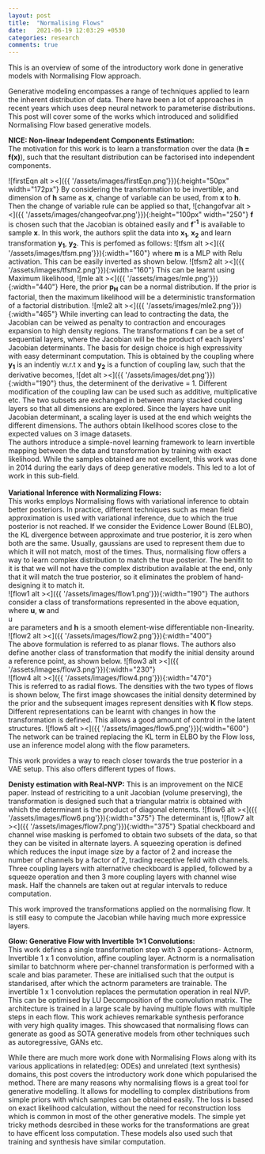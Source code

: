 ```yaml
---
layout: post
title:  "Normalising Flows"
date:   2021-06-19 12:03:29 +0530
categories: research
comments: true
---
```

This is an overview of some of the introductory work done in generative models with Normalising Flow approach.

<!--more-->
Generative modeling encompasses a range of techniques applied to learn the inherent distribution of data. There have been a lot of approaches in recent years which uses deep neural network to parameterise distributions. This post will cover some of the works which introduced and solidified Normalising Flow based generative models.<br>

<b>NICE: Non-linear Independent Components Estimation:</b><br>
The motivation for this work is to learn a transformation over the data (<b>h = f(x)</b>), such that the resultant distribution can be factorised into independent components.

![firstEqn alt ><]({{ '/assets/images/firstEqn.png'}}){:height="50px" width="172px"}
By considering the transformation to be invertible, and dimension of <b> h</b> same as <b>x</b>, change of variable can be used, from <b>x</b> to <b>h</b>. Then the change of variable rule can be applied so that,
 ![changofvar alt ><]({{ '/assets/images/changeofvar.png'}}){:height="100px" width="250"}
<b>f</b> is chosen such that the Jacobian is obtained easily and <b>f<sup>-1</sup></b> is available to sample <b>x</b>. In this work, the authors split the data into <b>x<sub>1</sub></b>, <b>x<sub>2</sub></b> and learn transformation  <b>y<sub>1</sub></b>, <b>y<sub>2</sub></b>. This is perfomed as follows:
![tfsm alt ><]({{ '/assets/images/tfsm.png'}}){:width="160"}
where <b>m</b> is a MLP with Relu activation. This can be easily inverted as shown below.
![tfsm2 alt ><]({{ '/assets/images/tfsm2.png'}}){:width="160"}
This can be learnt using Maximum likelihood,
![mle alt ><]({{ '/assets/images/mle.png'}}){:width="440"}
Here, the prior <b>p<sub>H</sub></b> can be a normal distribution. If the prior is factorial, then the maximum likelihood will be a deterministic transformation of a factorial distribution.
![mle2 alt ><]({{ '/assets/images/mle2.png'}}){:width="465"}
While inverting can lead to contracting the data, the Jacobian can be veiwed as penalty to contraction and encourages expansion to  high density regions.
The transformations <b>f</b> can be a set of sequential layers, where the Jacobian will be the product of each layers' Jacobian determinants. The basis for design choice is high expressivity with easy determinant computation. This is obtained by the coupling where <b>y<sub>1</sub></b> is an indentiy w.r.t x and <b>y<sub>2</sub></b> is a function of coupling law, such that the derivative becomes,
![det alt ><]({{ '/assets/images/det.png'}}){:width="190"}
thus, the determinent of the derivative = 1. Different modification of the coupling law can be used such as additive, multiplicative etc. The two subsets are exchanged in between many stacked coupling layers so that all dimensions are explored.
Since the layers have unit Jacobian determinant, a scaling layer is used at the end which weights the different dimensions.
The authors obtain likelihood scores close to the expected values on 3 image datasets.   
The authors introduce a simple-novel learning framework to learn invertible mapping between the data and transformation by training with exact likelihood. While the samples obtained are not excellent, this work was done in 2014 during the early days of deep generative models. This led to a lot of work in this sub-field.
<br><br><b>Variational Inference with Normalizing Flows:</b><br>
This works employs Normalising flows with variational inference to obtain better posteriors. In practice, different techniques such as mean field approximation is used with variational inference, due to which the true posterior is not reached. If we consider the Evidence Lower Bound (ELBO), the KL divergence between approximate and true posterior, it is zero when both are the same. Usually, gaussians are used to represent them due to which it will not match, most of the times. Thus, normalising flow offers a way to learn complex distribution to match the true posterior. The benifit to it is that we will not have the complex distribution available at the end, only that it will match the true posterior, so it eliminates the problem of hand-designing it to match it.   
![flow1 alt ><]({{ '/assets/images/flow1.png'}}){:width="190"}
The authors consider a class of transformations represented in the above equation, where <b>u</b>, <b>w</b> and <br>u</br> are parameters and <b>h</b> is a smooth element-wise differentiable non-linearity.
![flow2 alt ><]({{ '/assets/images/flow2.png'}}){:width="400"}    
The above formulation is referred to as planar flows. The authors also define another class of transformation that modify the initial density around a reference point, as shown below.
![flow3 alt ><]({{ '/assets/images/flow3.png'}}){:width="230"}    
![flow4 alt ><]({{ '/assets/images/flow4.png'}}){:width="470"}    
This is referred to as radial flows. The densities with the two types of flows is shown below, The first image showcases the initial density determined by the prior and the subsequent images represent densities with <b>K</b> flow steps. Different representations can be learnt with changes in how the transformation is defined. This allows a good amount of control in the latent structures.
![flow5 alt ><]({{ '/assets/images/flow5.png'}}){:width="600"}
The network can be trained replacing the KL term in ELBO by the Flow loss, use an inference model along with the flow parameters.

This work provides a way to reach closer towards the true posterior in a VAE setup. This also offers different types of flows.   

<b>Denisty estimation with Real-NVP:</b>
This is an improvement on the NICE paper. Instead of restriciting to a unit Jacobian (volume preserving), the transformation is designed such that a triangular matrix is obtained with which the determinant is the product of diagonal elements.
![flow6 alt ><]({{ '/assets/images/flow6.png'}}){:width="375"}
The determinant is,
![flow7 alt ><]({{ '/assets/images/flow7.png'}}){:width="375"}
Spatial checkboard and channel wise masking is perfomed to obtain two subsets of the data, so that they can be visited in alternate layers. A squeezing operation is defined which reduces the input image size by a factor of 2 and increase the number of channels by a factor of 2, trading receptive feild with channels. Three coupling layers with alternative checkboard is applied, followed by a squeeze operation and then 3 more coupling layers with channel wise mask. Half the channels are taken out at regular intervals to reduce computation.

This work improved the transformations applied on the normalising flow. It is still easy to compute the Jacobian while having much more expressice layers.

<b>Glow: Generative Flow with Invertible 1×1 Convolutions:</b><br>
This work defines a single transformation step with 3 operations- Actnorm, Invertible 1 x 1 convolution, affine coupling layer. Actnorm is a normalisation similar to batchnorm where per-channel transformation is performed with a scale and bias parameter.
These are initialised such that the output is standarised, after which the actnorm parameters are trainable. The invertible 1 x 1 convolution replaces the permutation operation in real NVP. This can be optimised by LU Decomposition of the convolution matrix.
The architecture is trained in a large scale by having multiple flows with multiple steps in each flow.
This work achieves remarkable synthesis perforance with very high quality images. This showcased that normalising flows can generate as good as SOTA generative models from other techniques such as autoregressive, GANs etc.

While there are much more work done with Normalising Flows along with its various applications in related(eg: ODEs) and unrelated (text synthesis) domains, this post covers the introductory work done which popularised the method. There are many reasons why normalising flows is a great tool for generative modelling. It allows for modelling to complex distributions from simple priors with which samples can be obtained easily. The loss is based on exact likelihood calculation, without the need for reconstruction loss which is common in most of the other generative models. The simple yet tricky methods desrcibed in these works for the transformations are great to have efficent loss computation. These models also used such that training and synthesis have similar computation.
